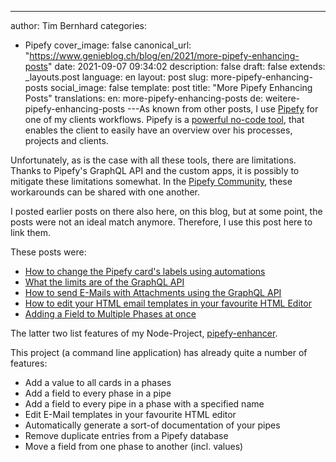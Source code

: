 ---
author: Tim Bernhard
categories:
  - Pipefy
cover_image: false
canonical_url: "https://www.genieblog.ch/blog/en/2021/more-pipefy-enhancing-posts"
date: 2021-09-07 09:34:02
description: false
draft: false
extends: _layouts.post
language: en
layout: post
slug: more-pipefy-enhancing-posts
social_image: false
template: post
title: "More Pipefy Enhancing Posts"
translations:
  en: more-pipefy-enhancing-posts
  de: weitere-pipefy-enhancing-posts
---As known from other posts, I use [Pipefy](https://app.pipefy.com/) for one of my clients workflows.
Pipefy is a [powerful no-code tool](https://www.g2.com/products/pipefy/reviews/pipefy-review-4774554), that enables the client to easily have an overview over his processes, projects and clients.

Unfortunately, as is the case with all these tools, there are limitations.
Thanks to Pipefy's GraphQL API and the custom apps, it is possibly to mitigate these limitations somewhat.
In the [Pipefy Community](https://community.pipefy.com/), these workarounds can be shared with one another.

I posted earlier posts on there also here, on this blog, but at some point, the posts were not an ideal match anymore.
Therefore, I use this post here to link them.

These posts were:

- [How to change the Pipefy card's labels using automations](https://community.pipefy.com/tips-and-inspiration-45/how-to-change-labels-using-automations-1114)
- [What the limits are of the GraphQL API](https://community.pipefy.com/customs-apps-integrations-75/what-are-the-graphql-api-limits-958)
- [How to send E-Mails with Attachments using the GraphQL API](https://community.pipefy.com/ask-a-question-78/how-do-i-use-an-api-uploaded-file-as-an-e-mail-attachment-using-the-api-983)
- [How to edit your HTML email templates in your favourite HTML Editor](https://community.pipefy.com/tips-and-inspiration-45/how-to-edit-your-html-email-templates-in-your-favourite-html-editor-929)
- [Adding a Field to Multiple Phases at once](https://community.pipefy.com/tips-and-inspiration-45/adding-a-field-to-multiple-phases-at-once-939)

The latter two list features of my Node-Project, [pipefy-enhancer](https://github.com/GenieTim/PipefyEnhancer).

This project (a command line application) has already quite a number of features:

- Add a value to all cards in a phases
- Add a field to every phase in a pipe
- Add a field to every pipe in a phase with a specified name
- Edit E-Mail templates in your favourite HTML editor
- Automatically generate a sort-of documentation of your pipes
- Remove duplicate entries from a Pipefy database
- Move a field from one phase to another (incl. values)

